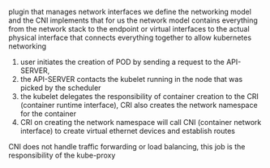 plugin that manages network interfaces
we define the networking model and the CNI implements that for us
the network model contains everything from the network stack to the endpoint or virtual interfaces to the actual physical interface that connects everything together to allow kubernetes networking


1. user initiates the creation of POD by sending a request to the API-SERVER, 
2. the API-SERVER contacts the kubelet running in the node that was picked by the scheduler
3. the kubelet delegates the responsibility of container creation to the CRI (container runtime interface), CRI also creates the network namespace for the container
4. CRI on creating the network namespace will call CNI (container network interface) to create virtual ethernet devices and establish routes

CNI does not handle traffic forwarding or load balancing, this job is the responsibility of the kube-proxy
